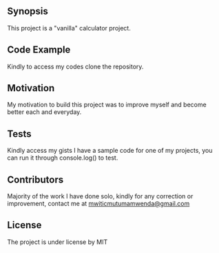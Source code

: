 ## Synopsis
This project is a "vanilla" calculator project.

## Code Example
Kindly to access my codes clone the repository.

## Motivation
My motivation to build this project was to improve myself and become better each and everyday.

## Tests
Kindly access my gists I have a sample code for one of my projects, you can run it through console.log() to test.

## Contributors
Majority of the work I have done solo, kindly for any correction or improvement, contact me at mwiticmutumamwenda@gmail.com

## License
The project is under license by MIT
